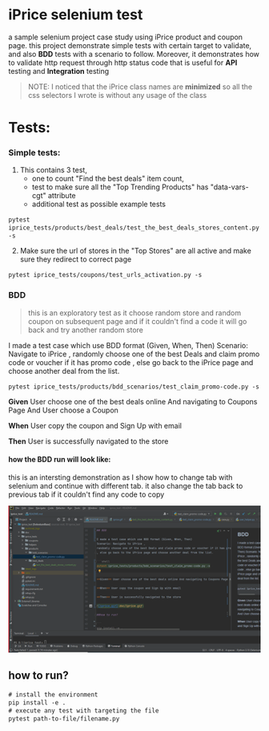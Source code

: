 # iPrice selenium test 
a sample selenium project case study using iPrice product and coupon page.
this project demonstrate simple tests with certain target to validate, and also **BDD** tests with a scenario to follow. Moreover, it demonstrates how to validate http request through http status code that is useful for **API** testing and **Integration** testing

> NOTE: I noticed that the iPrice class names are **minimized** so all the css selectors I wrote is without any usage of the class 

# Tests:
### Simple tests:
1. This contains 3 test, 
    - one to count "Find the best deals" item count, 
    - test to make sure all the "Top Trending Products" has "data-vars-cgt" attribute
    - additional test as possible example tests
   
```shell
pytest iprice_tests/products/best_deals/test_the_best_deals_stores_content.py -s
```

2. Make sure the url of stores in the "Top Stores" are all active and make sure they redirect to correct page

 ```shell
pytest iprice_tests/coupons/test_urls_activation.py -s
```

### BDD

> this is an exploratory test as it choose random store and random coupon on subsequent page
> and if it couldn't find a code it will go back and try another random store

I made a test case which use BDD format (Given, When, Then)
Scenario: Navigate to iPrice ,
randomly choose one of the best Deals and claim promo code or voucher if it has promo code
, else go back to the iPrice page and choose another deal from the list. 

```shell
pytest iprice_tests/products/bdd_scenarios/test_claim_promo-code.py -s
```

**Given** User choose one of the best deals online And navigating to Coupons Page And User choose a Coupon

**When** User copy the coupon and Sign Up with email

**Then** User is successfully navigated to the store

#### how the BDD run will look like: 

this is an intersting demonstration as I show how to change tab with selenium and continue with different tab. it also change the tab back to previous tab if it couldn't find any code to copy 

![iprice.gif](doc/iprice.gif)


## how to run?

```
# install the environment 
pip install -e . 
# execute any test with targeting the file 
pytest path-to-file/filename.py
```
